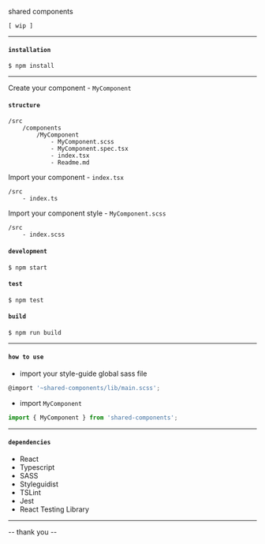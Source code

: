 shared components

    [ wip ]

---


#### `installation`

    $ npm install

---

Create your component - ```MyComponent```

#### `structure`

    /src
        /components
            /MyComponent
                - MyComponent.scss
                - MyComponent.spec.tsx
                - index.tsx
                - Readme.md

Import your component - ```index.tsx```
    
    /src
        - index.ts

Import your component style - ```MyComponent.scss```

    /src
        - index.scss


#### `development`

    $ npm start 



#### `test`

    $ npm test



#### `build`

    $ npm run build

---

#### `how to use`

- import your style-guide global sass file

```js
@import '~shared-components/lib/main.scss';
```

- import ```MyComponent```

```js
import { MyComponent } from 'shared-components';
```

---

#### `dependencies`

- React
- Typescript
- SASS
- Styleguidist
- TSLint
- Jest
- React Testing Library


---

-- thank you --